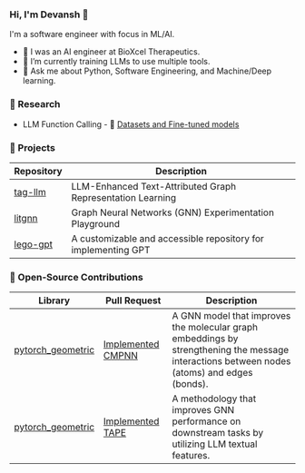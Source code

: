 ### Hi, I'm Devansh 👋

I'm a software engineer with focus in ML/AI.

- 🔭 I was an AI engineer at BioXcel Therapeutics.
- 🌱 I’m currently training LLMs to use multiple tools.
- 💬 Ask me about Python, Software Engineering, and Machine/Deep learning.

<!--
**devanshamin/devanshamin** is a ✨ _special_ ✨ repository because its `README.md` (this file) appears on your GitHub profile.

Here are some ideas to get you started:

- 👯 I’m looking to collaborate on ...
- 🤔 I’m looking for help with ...

- 📫 How to reach me: ...
- 😄 Pronouns: ...
- ⚡ Fun fact: ...
-->

### 🔎 Research

* LLM Function Calling - 🤗 [Datasets and Fine-tuned models](https://huggingface.co/collections/devanshamin/tool-use-6681cb9401c30ad93e8bbb88)

### 💼 Projects

|Repository | Description|
|--|--|
| [tag-llm](https://github.com/devanshamin/tag-llm) | LLM-Enhanced Text-Attributed Graph Representation Learning |
| [litgnn](https://github.com/devanshamin/litgnn) | Graph Neural Networks (GNN) Experimentation Playground |
| [lego-gpt](https://github.com/devanshamin/lego-gpt) | A customizable and accessible repository for implementing GPT |

### 🚀 Open-Source Contributions

|Library | Pull Request| Description|
|--|--|--|
| [pytorch_geometric](https://github.com/pyg-team/pytorch_geometric) | [Implemented CMPNN](https://github.com/pyg-team/pytorch_geometric/pull/9223) | A GNN model that improves the molecular graph embeddings by strengthening the message interactions between nodes (atoms) and edges (bonds). |
| [pytorch_geometric](https://github.com/pyg-team/pytorch_geometric) | [Implemented TAPE](https://github.com/pyg-team/pytorch_geometric/pull/9428) | A methodology that improves GNN performance on downstream tasks by utilizing LLM textual features. |

